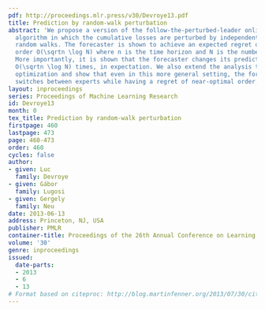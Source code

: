 ```yaml
---
pdf: http://proceedings.mlr.press/v30/Devroye13.pdf
title: Prediction by random-walk perturbation
abstract: 'We propose a version of the follow-the-perturbed-leader online prediction
  algorithm in which the cumulative losses are perturbed by independent symmetric
  random walks. The forecaster is shown to achieve an expected regret of the optimal
  order O(\sqrtn \log N) where n is the time horizon and N is the number of experts.
  More importantly, it is shown that the forecaster changes its prediction at most
  O(\sqrtn \log N) times, in expectation. We also extend the analysis to online combinatorial
  optimization and show that even in this more general setting, the forecaster rarely
  switches between experts while having a regret of near-optimal order. '
layout: inproceedings
series: Proceedings of Machine Learning Research
id: Devroye13
month: 0
tex_title: Prediction by random-walk perturbation
firstpage: 460
lastpage: 473
page: 460-473
order: 460
cycles: false
author:
- given: Luc
  family: Devroye
- given: Gábor
  family: Lugosi
- given: Gergely
  family: Neu
date: 2013-06-13
address: Princeton, NJ, USA
publisher: PMLR
container-title: Proceedings of the 26th Annual Conference on Learning Theory
volume: '30'
genre: inproceedings
issued:
  date-parts:
  - 2013
  - 6
  - 13
# Format based on citeproc: http://blog.martinfenner.org/2013/07/30/citeproc-yaml-for-bibliographies/
---
```


